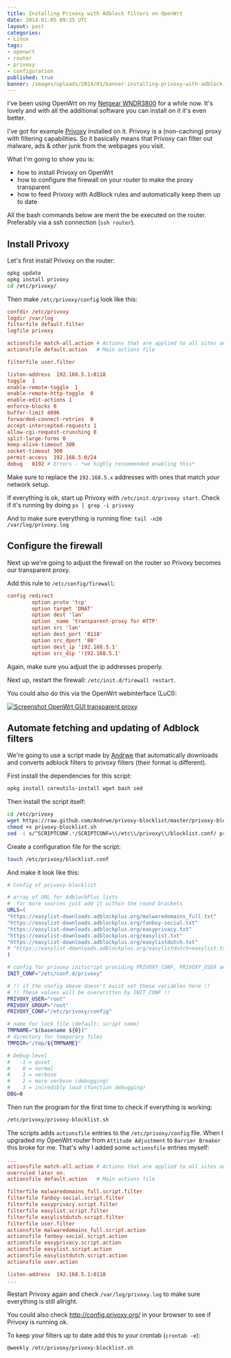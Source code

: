 ```yaml
---
title: Installing Privoxy with Adblock filters on OpenWrt
date: 2014-01-05 09:35 UTC
layout: post
categories:
- Linux
tags:
- openwrt
- router
- privoxy
- configuration
published: true
banner: /images/uploads/2014/01/banner-installing-privoxy-with-adblock-filters-on-openwrt.jpg
---
```


I've been using OpenWrt on my [Netgear
WNDR3800](http://www.netgear.nl/home/products/wirelessrouters/high-performance/WNDR3800.aspx)
for a while now. It's lovely and with all the additional software you can
install on it it's even better.

I've got for example [Privoxy](http://www.privoxy.org/) installed on it. Privoxy
is a (non-caching) proxy with filtering capabilities. So it basically means that
Privoxy can filter out malware, ads & other junk from the webpages you visit.

What I'm going to show you is:

- how to install Privoxy on OpenWrt
- how to configure the firewall on your router to make the proxy transparent
- how to feed Privoxy with AdBlock rules and automatically keep them up to date

All the bash commands below are ment the be executed on the router. Preferably
via a ssh connection (`ssh router`).

## Install Privoxy ##

Let's first install Privoxy on the router:

``` sh
opkg update
opkg install privoxy
cd /etc/privoxy/
```

Then make `/etc/privoxy/config` look like this:

``` conf
confdir /etc/privoxy
logdir /var/log
filterfile default.filter
logfile privoxy

actionsfile match-all.action # Actions that are applied to all sites and maybe overruled later on.
actionsfile default.action   # Main actions file

filterfile user.filter

listen-address  192.168.5.1:8118
toggle  1
enable-remote-toggle  1
enable-remote-http-toggle  0
enable-edit-actions 1
enforce-blocks 0
buffer-limit 4096
forwarded-connect-retries  0
accept-intercepted-requests 1
allow-cgi-request-crunching 0
split-large-forms 0
keep-alive-timeout 300
socket-timeout 300
permit-access  192.168.5.0/24
debug   8192 # Errors - *we highly recommended enabling this*
```

Make sure to replace the `192.168.5.x` addresses with ones that match _your_
network setup.

If everything is ok, start up Privoxy with `/etc/init.d/privoxy start`. Check if
it's running by doing `ps | grep -i privoxy`

And to make sure everything is running fine: `tail -n20 /var/log/privoxy.log`

## Configure the firewall ##

Next up we're going to adjust the firewall on the router so Privoxy becomes our
transparent proxy.

Add this rule to `/etc/config/firewall`:

``` conf
config redirect
        option proto 'tcp'
        option target 'DNAT'
        option dest 'lan'
        option _name 'transparent-proxy for HTTP'
        option src 'lan'
        option dest_port '8118'
        option src_dport '80'
        option dest_ip '192.168.5.1'
        option src_dip '!192.168.5.1'
```

Again, make sure you adjust the ip addresses properly.

Next up, restart the firewall: `/etc/init.d/firewall restart`.

You could also do this via the OpenWrt webinterface (LuCI):

[![Screenshot OpenWrt GUI transparent proxy](/images/uploads/2014/01/openwrt-gui-transparent-proxy.jpg)](/images/uploads/2014/01/openwrt-gui-transparent-proxy.jpg)

## Automate fetching and updating of Adblock filters ##

We're going to use a script made by [Andrwe](https://github.com/Andrwe) that
automatically downloads and converts adblock filters to privoxy filters (their
format is different).

First install the dependencies for this script:

``` bash
opkg install coreutils-install wget bash sed
```

Then install the script itself:

``` bash
cd /etc/privoxy
wget https://raw.github.com/Andrwe/privoxy-blocklist/master/privoxy-blocklist.sh --no-check-certificate
chmod +x privoxy-blocklist.sh
sed -i s/^SCRIPTCONF.*/SCRIPTCONF=\\/etc\\/privoxy\\/blocklist.conf/ privoxy-blocklist.sh
```

Create a configuration file for the script:

``` bash
touch /etc/privoxy/blocklist.conf
```

And make it look like this:

``` bash
# Config of privoxy-blocklist

# array of URL for AdblockPlus lists
#  for more sources just add it within the round brackets
URLS=(
"https://easylist-downloads.adblockplus.org/malwaredomains_full.txt"
"https://easylist-downloads.adblockplus.org/fanboy-social.txt"
"https://easylist-downloads.adblockplus.org/easyprivacy.txt"
"https://easylist-downloads.adblockplus.org/easylist.txt"
"https://easylist-downloads.adblockplus.org/easylistdutch.txt"
# "https://easylist-downloads.adblockplus.org/easylistdutch+easylist.txt"
)

# config for privoxy initscript providing PRIVOXY_CONF, PRIVOXY_USER and PRIVOXY_GROUP
INIT_CONF="/etc/conf.d/privoxy"

# !! if the config above doesn't exist set these variables here !!
# !! These values will be overwritten by INIT_CONF !!
PRIVOXY_USER="root"
PRIVOXY_GROUP="root"
PRIVOXY_CONF="/etc/privoxy/config"

# name for lock file (default: script name)
TMPNAME="$(basename ${0})"
# directory for temporary files
TMPDIR="/tmp/${TMPNAME}"

# Debug-level
#   -1 = quiet
#    0 = normal
#    1 = verbose
#    2 = more verbose (debugging)
#    3 = incredibly loud (function debugging)
DBG=0
```

Then run the program for the first time to check if everything is working:

``` bash
/etc/privoxy/privoxy-blocklist.sh
```

The scripts adds `actionsfile` entries to the `/etc/privoxy/config` file. When I
upgraded my OpenWrt router from `Attitude Adjustment` to `Barrier Breaker` this
broke for me. That's why I added some `actionsfile` entries myself:

``` conf
...
actionsfile match-all.action # Actions that are applied to all sites and maybe
overruled later on.
actionsfile default.action   # Main actions file

filterfile malwaredomains_full.script.filter
filterfile fanboy-social.script.filter
filterfile easyprivacy.script.filter
filterfile easylist.script.filter
filterfile easylistdutch.script.filter
filterfile user.filter
actionsfile malwaredomains_full.script.action
actionsfile fanboy-social.script.action
actionsfile easyprivacy.script.action
actionsfile easylist.script.action
actionsfile easylistdutch.script.action
actionsfile user.action

listen-address  192.168.5.1:8118
...
```

Restart Privoxy again and check `/var/log/privoxy.log` to make sure everything
is still allright.

You could also check http://config.privoxy.org/ in your browser to see if
Privoxy is running ok.

To keep your filters up to date add this to your crontab (`crontab -e`):

``` plain
@weekly /etc/privoxy/privoxy-blocklist.sh
```
